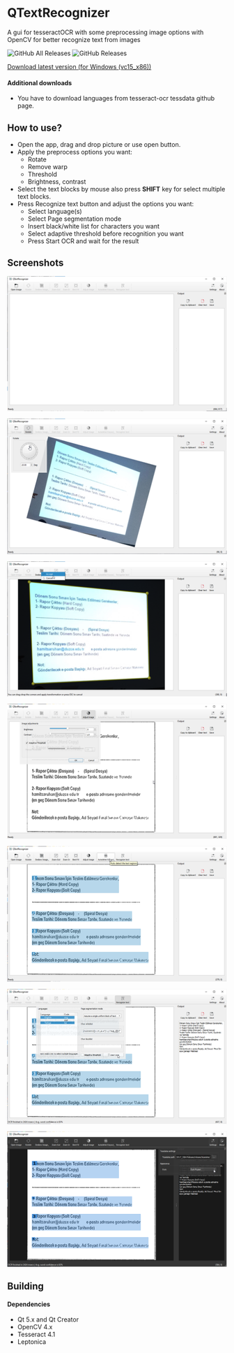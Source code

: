 # QTextRecognizer
A gui for tesseractOCR with some preprocessing image options with OpenCV for better recognize text from images

![GitHub All Releases](https://img.shields.io/github/downloads/mguludag/QTextRecognizer/total) ![GitHub Releases](https://img.shields.io/github/downloads/mguludag/QTextRecognizer/latest/total)

[Download latest version (for Windows (vc15_x86))](https://github.com/mguludag/QTextRecognizer/releases/download/1.0.3/qtextrecognizer_vc15_x86.7z) 

#### Additional downloads

* You have to download languages from tesseract-ocr tessdata github page.

## How to use?

* Open the app, drag and drop picture or use open button.
* Apply the preprocess options you want:
  * Rotate
  * Remove warp
  * Threshold
  * Brightness, contrast
* Select the text blocks by mouse also press **SHIFT** key for select multiple text blocks.
* Press Recognize text button and adjust the options you want:
  * Select language(s)
  * Select Page segmentation mode
  * Insert black/white list for characters you want
  * Select adaptive threshold before recognition you want
  * Press Start OCR and wait for the result

## Screenshots

![Main screen](img/1.png)

![Rotate image screen](img/2.png)

![Deskew image screen](img/3.png)

![Image adjustments screen](img/4.png)

![Autodetect text layout](img/5.png)

![Recognize text screen](img/6.png)

![Settings screen and dark skin](img/7.png)



## Building

#### Dependencies

* Qt 5.x and Qt Creator
* OpenCV 4.x
* Tesseract 4.1
* Leptonica
